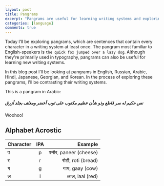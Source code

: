 ```yaml
---
layout: post
title: Pangrams
excerpt: "Pangrams are useful for learning writing systems and exploring the differences between orthographies."
categories: [language]
comments: true
---
```


Today I'll be exploring pangrams, which are sentences that contain every character in a writing system at least once. The pangram most familiar to English-speakers is `the quick fox jumped over a lazy dog`. Although they're primarily used in typography, pangrams can also be useful for learning new writing systems.

In this blog post I'll be looking at pangrams in English, Russian, Arabic, Hindi, Japanese, Georgian, and Korean. In the process of exploring these pangrams, I'll be contrasting their writing systems.

This is a pangram in Arabic:

##### نص حكيم له سر قاطع وذو شأن عظيم مكتوب على ثوب أخضر ومغلف بجلد أزرق

Woohoo!

## Alphabet Acrostic

| Character | IPA | Example |
|:--------|:-------:|--------:|
| प       | p       | पनीर, paneer (cheese)   |
| र       | r       | रोटी, roti (bread)   |
| ग       | g       | गाय, gaay (cow)   |
| ल       | l      | लाल, laal (red)   |